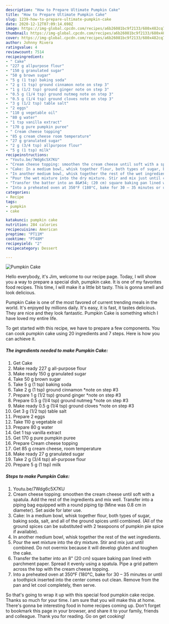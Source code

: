```yaml
---
description: "How to Prepare Ultimate Pumpkin Cake"
title: "How to Prepare Ultimate Pumpkin Cake"
slug: 1239-how-to-prepare-ultimate-pumpkin-cake
date: 2020-12-12T07:09:14.698Z
image: https://img-global.cpcdn.com/recipes/a6b26081bc9f2133/680x482cq70/pumpkin-cake-recipe-main-photo.jpg
thumbnail: https://img-global.cpcdn.com/recipes/a6b26081bc9f2133/680x482cq70/pumpkin-cake-recipe-main-photo.jpg
cover: https://img-global.cpcdn.com/recipes/a6b26081bc9f2133/680x482cq70/pumpkin-cake-recipe-main-photo.jpg
author: Johnny Rivera
ratingvalue: 4
reviewcount: 7514
recipeingredient:
- " Cake"
- "227 g allpurpose flour"
- "150 g granulated sugar"
- "50 g brown sugar"
- "5 g (1 tsp) baking soda"
- "2 g (1 tsp) ground cinnamon note on step 3"
- "1 g (1/2 tsp) ground ginger note on step 3"
- "0.5 g (1/4 tsp) ground nutmeg note on step 3"
- "0.5 g (1/4 tsp) ground cloves note on step 3"
- "3 g (1/2 tsp) table salt"
- "2 eggs"
- "110 g vegetable oil"
- "80 g water"
- "1 tsp vanilla extract"
- "170 g pure pumpkin puree"
- " Cream cheese topping"
- "85 g cream cheese room temperature"
- "27 g granulated sugar"
- "2 g (3/4 tsp) allpurpose flour"
- "5 g (1 tsp) milk"
recipeinstructions:
- "Youtu.be/7Wdg6c5X7KU"
- "Cream cheese topping: smoothen the cream cheese until soft with a spatula. Add the rest of the ingredients and mix well. Transfer into a piping bag equipped with a round piping tip (Mine was 0.8 cm in diameter). Set aside for later use."
- "Cake: In a medium bowl, whisk together flour, both types of sugar, baking soda, salt, and all of the ground spices until combined. (All of the ground spices can be substituted with 2 teaspoons of pumpkin pie spice if available)."
- "In another medium bowl, whisk together the rest of the wet ingredients."
- "Pour the wet mixture into the dry mixture. Stir and mix just until combined. Do not overmix because it will develop gluten and toughen the cake."
- "Transfer the batter into an 8&#34; (20 cm) square baking pan lined with parchment paper. Spread it evenly using a spatula. Pipe a grid pattern across the top with the cream cheese topping."
- "Into a preheated oven at 350°F (180°C, bake for 30 – 35 minutes or until a toothpick inserted into the center comes out clean. Remove from the pan and let cool completely, then serve."
categories:
- Recipe
tags:
- pumpkin
- cake

katakunci: pumpkin cake 
nutrition: 284 calories
recipecuisine: American
preptime: "PT11M"
cooktime: "PT48M"
recipeyield: "2"
recipecategory: Dessert

---
```



![Pumpkin Cake](https://img-global.cpcdn.com/recipes/a6b26081bc9f2133/680x482cq70/pumpkin-cake-recipe-main-photo.jpg)

Hello everybody, it's Jim, welcome to our recipe page. Today, I will show you a way to prepare a special dish, pumpkin cake. It is one of my favorites food recipes. This time, I will make it a little bit tasty. This is gonna smell and look delicious.

Pumpkin Cake is one of the most favored of current trending meals in the world. It's enjoyed by millions daily. It's easy, it is fast, it tastes delicious. They are nice and they look fantastic. Pumpkin Cake is something which I have loved my entire life.




To get started with this recipe, we have to prepare a few components. You can cook pumpkin cake using 20 ingredients and 7 steps. Here is how you can achieve it.

<!--inarticleads1-->

##### The ingredients needed to make Pumpkin Cake:

1. Get  Cake
1. Make ready 227 g all-purpose flour
1. Make ready 150 g granulated sugar
1. Take 50 g brown sugar
1. Take 5 g (1 tsp) baking soda
1. Take 2 g (1 tsp) ground cinnamon *note on step #3
1. Prepare 1 g (1/2 tsp) ground ginger *note on step #3
1. Prepare 0.5 g (1/4 tsp) ground nutmeg *note on step #3
1. Make ready 0.5 g (1/4 tsp) ground cloves *note on step #3
1. Get 3 g (1/2 tsp) table salt
1. Prepare 2 eggs
1. Take 110 g vegetable oil
1. Prepare 80 g water
1. Get 1 tsp vanilla extract
1. Get 170 g pure pumpkin puree
1. Prepare  Cream cheese topping
1. Get 85 g cream cheese, room temperature
1. Make ready 27 g granulated sugar
1. Take 2 g (3/4 tsp) all-purpose flour
1. Prepare 5 g (1 tsp) milk




<!--inarticleads2-->

##### Steps to make Pumpkin Cake:

1. Youtu.be/7Wdg6c5X7KU
1. Cream cheese topping: smoothen the cream cheese until soft with a spatula. Add the rest of the ingredients and mix well. Transfer into a piping bag equipped with a round piping tip (Mine was 0.8 cm in diameter). Set aside for later use.
1. Cake: In a medium bowl, whisk together flour, both types of sugar, baking soda, salt, and all of the ground spices until combined. (All of the ground spices can be substituted with 2 teaspoons of pumpkin pie spice if available).
1. In another medium bowl, whisk together the rest of the wet ingredients.
1. Pour the wet mixture into the dry mixture. Stir and mix just until combined. Do not overmix because it will develop gluten and toughen the cake.
1. Transfer the batter into an 8&#34; (20 cm) square baking pan lined with parchment paper. Spread it evenly using a spatula. Pipe a grid pattern across the top with the cream cheese topping.
1. Into a preheated oven at 350°F (180°C, bake for 30 – 35 minutes or until a toothpick inserted into the center comes out clean. Remove from the pan and let cool completely, then serve.




So that's going to wrap it up with this special food pumpkin cake recipe. Thanks so much for your time. I am sure that you will make this at home. There's gonna be interesting food in home recipes coming up. Don't forget to bookmark this page in your browser, and share it to your family, friends and colleague. Thank you for reading. Go on get cooking!
